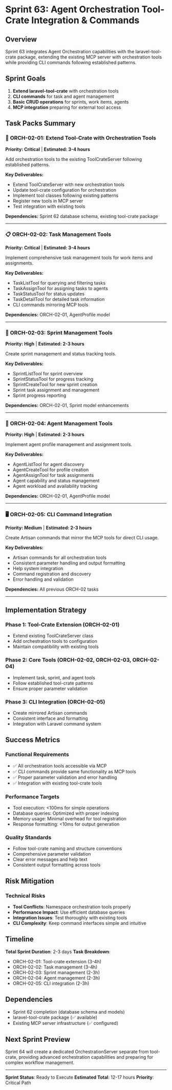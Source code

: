 # Sprint 63: Agent Orchestration Tool-Crate Integration & Commands

## Overview
Sprint 63 integrates Agent Orchestration capabilities with the laravel-tool-crate package, extending the existing MCP server with orchestration tools while providing CLI commands following established patterns.

## Sprint Goals
1. **Extend laravel-tool-crate** with orchestration tools
2. **CLI commands** for task and agent management
3. **Basic CRUD operations** for sprints, work items, agents
4. **MCP integration** preparing for external tool access

## Task Packs Summary

### 🔧 **ORCH-02-01: Extend Tool-Crate with Orchestration Tools**
**Priority: Critical** | **Estimated: 3-4 hours**

Add orchestration tools to the existing ToolCrateServer following established patterns.

**Key Deliverables:**
- Extend ToolCrateServer with new orchestration tools
- Update tool-crate configuration for orchestration
- Implement tool classes following existing patterns
- Register new tools in MCP server
- Test integration with existing tools

**Dependencies:** Sprint 62 database schema, existing tool-crate package

---

### 📋 **ORCH-02-02: Task Management Tools**
**Priority: Critical** | **Estimated: 3-4 hours**

Implement comprehensive task management tools for work items and assignments.

**Key Deliverables:**
- TaskListTool for querying and filtering tasks
- TaskAssignTool for assigning tasks to agents
- TaskStatusTool for status updates
- TaskDetailTool for detailed task information
- CLI commands mirroring MCP tools

**Dependencies:** ORCH-02-01, AgentProfile model

---

### 🏃 **ORCH-02-03: Sprint Management Tools**
**Priority: High** | **Estimated: 2-3 hours**

Create sprint management and status tracking tools.

**Key Deliverables:**
- SprintListTool for sprint overview
- SprintStatusTool for progress tracking
- SprintCreateTool for new sprint creation
- Sprint task assignment and management
- Sprint progress reporting

**Dependencies:** ORCH-02-01, Sprint model enhancements

---

### 🤖 **ORCH-02-04: Agent Management Tools**
**Priority: High** | **Estimated: 2-3 hours**

Implement agent profile management and assignment tools.

**Key Deliverables:**
- AgentListTool for agent discovery
- AgentCreateTool for profile creation
- AgentAssignTool for task assignments
- Agent capability and status management
- Agent workload and availability tracking

**Dependencies:** ORCH-02-01, AgentProfile model

---

### 🖥️ **ORCH-02-05: CLI Command Integration**
**Priority: Medium** | **Estimated: 2-3 hours**

Create Artisan commands that mirror the MCP tools for direct CLI usage.

**Key Deliverables:**
- Artisan commands for all orchestration tools
- Consistent parameter handling and output formatting
- Help system integration
- Command registration and discovery
- Error handling and validation

**Dependencies:** All previous ORCH-02 tasks

---

## Implementation Strategy

### Phase 1: Tool-Crate Extension (ORCH-02-01)
- Extend existing ToolCrateServer class
- Add orchestration tools to configuration
- Maintain compatibility with existing tools

### Phase 2: Core Tools (ORCH-02-02, ORCH-02-03, ORCH-02-04)
- Implement task, sprint, and agent tools
- Follow established tool-crate patterns
- Ensure proper parameter validation

### Phase 3: CLI Integration (ORCH-02-05)
- Create mirrored Artisan commands
- Consistent interface and formatting
- Integration with Laravel command system

## Success Metrics

### Functional Requirements
- ✅ All orchestration tools accessible via MCP
- ✅ CLI commands provide same functionality as MCP tools
- ✅ Proper parameter validation and error handling
- ✅ Integration with existing tool-crate tools

### Performance Targets
- Tool execution: <100ms for simple operations
- Database queries: Optimized with proper indexing
- Memory usage: Minimal overhead for tool registration
- Response formatting: <10ms for output generation

### Quality Standards
- Follow tool-crate naming and structure conventions
- Comprehensive parameter validation
- Clear error messages and help text
- Consistent output formatting across tools

## Risk Mitigation

### Technical Risks
- **Tool Conflicts**: Namespace orchestration tools properly
- **Performance Impact**: Use efficient database queries
- **Integration Issues**: Test thoroughly with existing tools
- **CLI Complexity**: Keep command interfaces simple and intuitive

## Timeline
**Total Sprint Duration**: 2-3 days
**Task Breakdown**:
- ORCH-02-01: Tool-crate extension (3-4h)
- ORCH-02-02: Task management (3-4h)
- ORCH-02-03: Sprint management (2-3h)
- ORCH-02-04: Agent management (2-3h)
- ORCH-02-05: CLI integration (2-3h)

## Dependencies
- Sprint 62 completion (database schema and models)
- laravel-tool-crate package (✅ available)
- Existing MCP server infrastructure (✅ configured)

## Next Sprint Preview
Sprint 64 will create a dedicated OrchestrationServer separate from tool-crate, providing advanced orchestration capabilities and preparing for complex workflow management.

---

**Sprint Status**: Ready to Execute
**Estimated Total**: 12-17 hours
**Priority**: Critical Path
